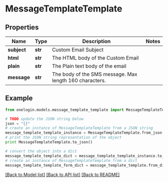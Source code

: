# MessageTemplateTemplate


## Properties
Name | Type | Description | Notes
------------ | ------------- | ------------- | -------------
**subject** | **str** | Custom Email Subject | 
**html** | **str** | The HTML body of the Custom Email | 
**plain** | **str** | The Plain text body of the email | 
**message** | **str** | The body of the SMS message. Max length 160 characters. | 

## Example

```python
from onelogin.models.message_template_template import MessageTemplateTemplate

# TODO update the JSON string below
json = "{}"
# create an instance of MessageTemplateTemplate from a JSON string
message_template_template_instance = MessageTemplateTemplate.from_json(json)
# print the JSON string representation of the object
print MessageTemplateTemplate.to_json()

# convert the object into a dict
message_template_template_dict = message_template_template_instance.to_dict()
# create an instance of MessageTemplateTemplate from a dict
message_template_template_form_dict = message_template_template.from_dict(message_template_template_dict)
```
[[Back to Model list]](../README.md#documentation-for-models) [[Back to API list]](../README.md#documentation-for-api-endpoints) [[Back to README]](../README.md)


